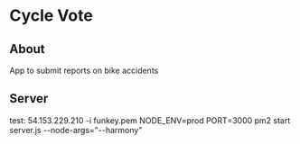 # Cycle Vote

## About
App to submit reports on bike accidents

## Server
test: 54.153.229.210 -i funkey.pem
NODE_ENV=prod PORT=3000 pm2 start server.js --node-args="--harmony"
